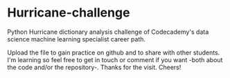 # Hurricane-challenge

Python Hurricane dictionary analysis challenge of Codecademy's data science machine learning specialist career path.

Upload the file to gain practice on github and to share with other students. I'm learning so feel free to get in touch or comment if you want -both about the code and/or the repository-.
Thanks for the visit. Cheers!
